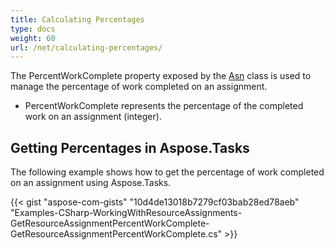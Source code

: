 ```yaml
---
title: Calculating Percentages
type: docs
weight: 60
url: /net/calculating-percentages/
---
```


The PercentWorkComplete property exposed by the [Asn]() class is used to manage the percentage of work completed on an assignment.

- PercentWorkComplete represents the percentage of the completed work on an assignment (integer).
## **Getting Percentages in Aspose.Tasks**
The following example shows how to get the percentage of work completed on an assignment using Aspose.Tasks.

{{< gist "aspose-com-gists" "10d4de13018b7279cf03bab28ed78aeb" "Examples-CSharp-WorkingWithResourceAssignments-GetResourceAssignmentPercentWorkComplete-GetResourceAssignmentPercentWorkComplete.cs" >}}
